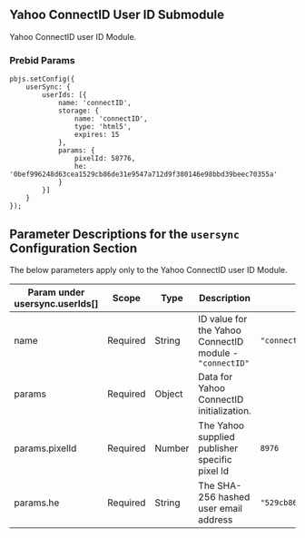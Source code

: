 ## Yahoo ConnectID User ID Submodule

Yahoo ConnectID user ID Module.

### Prebid Params

```
pbjs.setConfig({
    userSync: {
        userIds: [{
            name: 'connectID',
            storage: {
                name: 'connectID',
                type: 'html5',
                expires: 15
            },
            params: {
                pixelId: 58776,
                he: '0bef996248d63cea1529cb86de31e9547a712d9f380146e98bbd39beec70355a'
            }
        }]
    }
});
```
## Parameter Descriptions for the `usersync` Configuration Section
The below parameters apply only to the Yahoo ConnectID user ID Module.

| Param under usersync.userIds[] | Scope | Type | Description | Example |
| --- | --- | --- | --- | --- |
| name | Required | String | ID value for the Yahoo ConnectID module - `"connectID"` | `"connectID"` |
| params | Required | Object | Data for Yahoo ConnectID initialization. | |
| params.pixelId | Required | Number | The Yahoo supplied publisher specific pixel Id  | `8976` |
| params.he | Required | String | The SHA-256 hashed user email address | `"529cb86de31e9547a712d9f380146e98bbd39beec"` |
